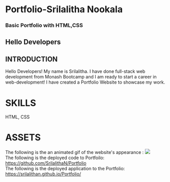# Portfolio-Srilalitha Nookala

### Basic Portfolio with HTML,CSS

## Hello Developers

## INTRODUCTION

Hello Developers! My name is Srilalitha. I have done full-stack web development from Monash Bootcamp and I am ready to start a career in web-development!
I have created a Portfolio Website to showcase my work.

# SKILLS

HTML, CSS

# ASSETS

The following is the an animated gif of the website's appearance : ![](assets/images/portfolio.gif)<br>
The following is the deployed code to Portfoilo: https://github.com/SrilalithaN/Portfolio <br>
The following is the deployed application to the Portfolio: https://srilalithan.github.io/Portfolio/

